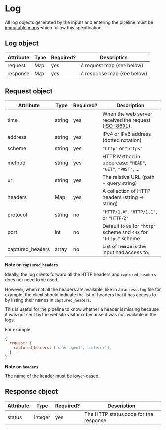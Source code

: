 # Log

All log objects generated by the inputs and entering the pipeline must be [immutable maps](https://facebook.github.io/immutable-js/) which follow this specification.

## Log object

| Attribute  | Type   | Required? | Description                    |
| ---        | ---    | ---       | ---                            |
| request    | Map    | yes       | A request map (see below)      |
| response   | Map    | yes       | A response map (see below)     |

## Request object

| Attribute        | Type   | Required? | Description                                                        |
| ---              | ---    | ---       | ---                                                                |
| time             | string | yes       | When the web server received the request ([ISO-8601](https://en.wikipedia.org/wiki/ISO_8601)). |
| address          | string | yes       | IPv4 or IPv6 address (dotted notation)                             |
| scheme           | string | yes       | `"http"` or `"https"`                                              |
| method           | string | yes       | HTTP Method in uppercase: `"HEAD"`, `"GET"`, `"POST"`, ...         |
| url              | string | yes       | The relative URL (path + query string)                             |
| headers          | Map    | yes       | A collection of HTTP headers (string -> string)                    |
| protocol         | string | no        | `"HTTP/1.0"`, `"HTTP/1.1"`, or `"HTTP/2"`                          |
| port             | int    | no        | Default to `80` for `"http"` scheme and `443` for `"https"` scheme |
| captured_headers | array  | no        | List of headers the input had access to.                           |

**Note on `captured_headers`**

Ideally, the log clients forward all the HTTP headers and `captured_headers` does not need to be used.

However, when not all the headers are available, like in an `access.log` file for example, the client should indicate the list of headers that it has access to by listing their names in `captured_headers`.

This is useful for the pipeline to know whether a header is missing because it was not sent by the website visitor or because it was not available in the logs.

For example:

```javascript
{
  request: {
    captured_headers: ['user-agent', 'referer'],
  }
}
```

**Note on `headers`**

The name of the header must be lower-cased.

## Response object

| Attribute | Type    | Required? | Description                           |
| ---       | ---     | ---       | ---                                   |
| status    | integer | yes       | The HTTP status code for the response |
